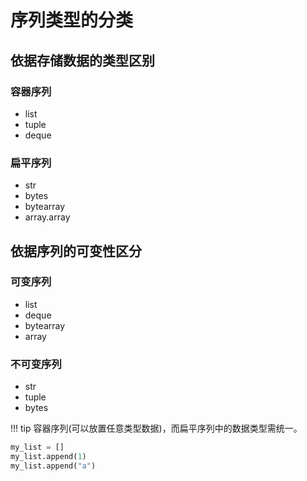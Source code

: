 # 序列类型的分类

## 依据存储数据的类型区别

### 容器序列
- list
- tuple
- deque
  
### 扁平序列
- str 
- bytes
- bytearray
- array.array

## 依据序列的可变性区分

### 可变序列
- list
- deque
- bytearray
- array

### 不可变序列
- str 
- tuple
- bytes

!!! tip
    容器序列(可以放置任意类型数据)，而扁平序列中的数据类型需统一。

```python
my_list = []
my_list.append(1)
my_list.append("a")
```

